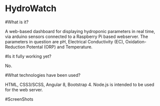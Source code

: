 # HydroWatch

#What is it?

A web-based dashboard for displaying hydroponic parameters in real time, via arduino sensors connected to a Raspberry Pi based webserver. The parameters in question are pH, Electrical Conductivity (EC), Oxidation-Reduction Potental (ORP) and Temperature.

#Is it fully working yet?

No.

#What technologies have been used?

HTML, CSS3/SCSS, Angular 8, Bootstrap 4. Node.js is intended to be used for the web server.

#ScreenShots




